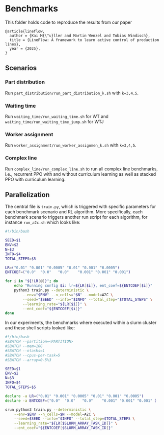 # Benchmarks

This folder holds code to reproduce the results from our paper

```
@article{lineflow,
  author = {Kai M{\"u}ller and Martin Wenzel and Tobias Windisch},
  title = {LineFlow: A framework to learn active control of production lines},
  year = {2025},
}
```

## Scenarios


### Part distribution

Run `part_distribution/run_part_distribution_k.sh` with `k=3,4,5`.

### Waiting time

Run `waiting_time/run_waiting_time.sh` for WT and  `waiting_time/run_waiting_time_jump.sh` for WTJ

### Worker assignment

Run `worker_assignment/run_worker_assignmen_k.sh` with `k=3,4,5`.

### Complex line

Run `complex_line/run_complex_line.sh` to run all complex line benchmarks, i.e., recurrent PPO with and without
curriculum learning as well as stacked PPO with curriculum learning.


## Parallelization

The central file is `train.py`, which is triggered with specific parameters for each benchmark
scenario and RL algorithm. More specifically, each benchmark scenario triggers another run script
for each algorithm, for instance `run_a2c.sh` which looks like:


```bash
#!/bin/bash

SEED=$1
ENV=$2
N=$3
INFO=$4
TOTAL_STEPS=$5

LR=("0.01" "0.001" "0.0005" "0.01" "0.001" "0.0005")
ENTCOEF=("0.0"  "0.0"   "0.0"    "0.001" "0.001" "0.001")

for i in "${!LR[@]}"; do
    echo "Running config $i: lr=${LR[$i]}, ent_coef=${ENTCOEF[$i]}"
    python3 train.py --deterministic \
        --env="$ENV" --n_cells="$N" --model=A2C \
        --seed="$SEED" --info="$INFO" --total_step="$TOTAL_STEPS" \
        --learning_rate="${LR[$i]}" \
        --ent_coef="${ENTCOEF[$i]}"
done
```

In our experiments, the benchmarks where executed within a slurm cluster and these shell scripts
looked like:

```bash
#!/bin/bash
#SBATCH --partition=<PARTITION>
#SBATCH --mem=10G                 
#SBATCH --ntasks=1
#SBATCH --cpus-per-task=5
#SBATCH --array=0-5%3             

SEED=$1
ENV=$2
N=$3
INFO=$4
TOTAL_STEPS=$5

declare -a LR=("0.01" "0.001" "0.0005" "0.01" "0.001" "0.0005")
declare -a ENTCOEF=("0.0"  "0.0"   "0.0"    "0.001" "0.001" "0.001" )

srun python3 train.py --deterministic \
    --env=$ENV --n_cells=$N --model=A2C \
    --seed=$SEED --info="$INFO" --total_step=$TOTAL_STEPS \
    --learning_rate="${LR[$SLURM_ARRAY_TASK_ID]}" \
    --ent_coef="${ENTCOEF[$SLURM_ARRAY_TASK_ID]}"
```
